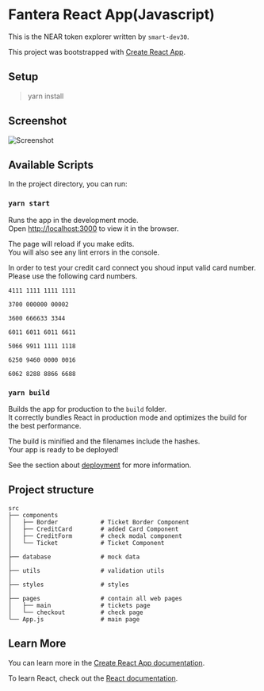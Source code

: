# Fantera React App(Javascript)

This is the NEAR token explorer written by `smart-dev30`.

This project was bootstrapped with [Create React App](https://github.com/facebook/create-react-app).

## Setup
  > yarn install

## Screenshot
![Screenshot](screen.gif)

## Available Scripts

In the project directory, you can run:

### `yarn start`

Runs the app in the development mode.\
Open [http://localhost:3000](http://localhost:3000) to view it in the browser.

The page will reload if you make edits.\
You will also see any lint errors in the console.

In order to test your credit card connect you shoud input valid card number.\
Please use the following card numbers.
```
4111 1111 1111 1111

3700 000000 00002

3600 666633 3344

6011 6011 6011 6611

5066 9911 1111 1118

6250 9460 0000 0016

6062 8288 8866 6688
```

### `yarn build`

Builds the app for production to the `build` folder.\
It correctly bundles React in production mode and optimizes the build for the best performance.

The build is minified and the filenames include the hashes.\
Your app is ready to be deployed!

See the section about [deployment](https://facebook.github.io/create-react-app/docs/deployment) for more information.

## Project structure

```
src
├── components
│   ├── Border            # Ticket Border Component
│   ├── CreditCard        # added Card Component
│   ├── CreditForm        # check modal component
│   └── Ticket            # Ticket Component
│
├── database              # mock data
│
├── utils                 # validation utils
│
├── styles                # styles
│
├── pages                 # contain all web pages
│   ├── main              # tickets page
│   └── checkout          # check page
└── App.js                # main page
```
## Learn More

You can learn more in the [Create React App documentation](https://facebook.github.io/create-react-app/docs/getting-started).

To learn React, check out the [React documentation](https://reactjs.org/).
